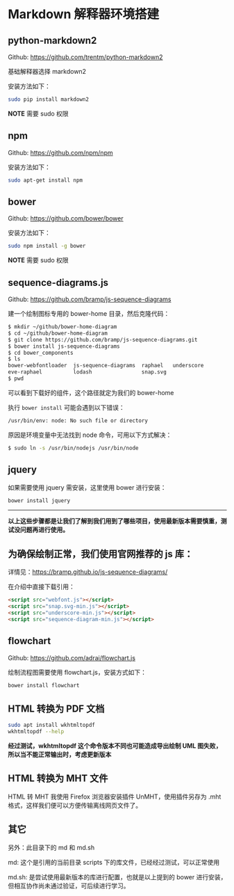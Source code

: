 
# Markdown 解释器环境搭建

## python-markdown2
Github: https://github.com/trentm/python-markdown2

基础解释器选择 markdown2

安装方法如下：
```bash
sudo pip install markdown2
```

**NOTE** 需要 sudo 权限

## npm
Github: https://github.com/npm/npm

安装方法如下：
```bash
sudo apt-get install npm
```



## bower
Github: https://github.com/bower/bower

安装方法如下：
```bash
sudo npm install -g bower
```

**NOTE** 需要 sudo 权限



## sequence-diagrams.js
Github: https://github.com/bramp/js-sequence-diagrams

建一个绘制图标专用的 bower-home 目录，然后克隆代码：
```bash
$ mkdir ~/github/bower-home-diagram
$ cd ~/github/bower-home-diagram
$ git clone https://github.com/bramp/js-sequence-diagrams.git
$ bower install js-sequence-diagrams
$ cd bower_components
$ ls
bower-webfontloader  js-sequence-diagrams  raphael   underscore
eve-raphael          lodash                snap.svg
$ pwd
```
可以看到下载好的组件，这个路径就定为我们的 bower-home

执行 `bower install` 可能会遇到以下错误：
```bash
/usr/bin/env: node: No such file or directory
```

原因是环境变量中无法找到 node 命令，可用以下方式解决：
```bash
$ sudo ln -s /usr/bin/nodejs /usr/bin/node
```

## jquery
如果需要使用 jquery 需安装，这里使用 bower 进行安装：
```bash
bower install jquery
```
******

**以上这些步骤都是让我们了解到我们用到了哪些项目，使用最新版本需要慎重，测试没问题再进行使用。**



## 为确保绘制正常，我们使用官网推荐的 js 库：

详情见：https://bramp.github.io/js-sequence-diagrams/

在介绍中直接下载引用：
```html
<script src="webfont.js"></script>
<script src="snap.svg-min.js"></script>
<script src="underscore-min.js"></script>
<script src="sequence-diagram-min.js"></script>
```


## flowchart
Github: https://github.com/adrai/flowchart.js

绘制流程图需要使用 flowchart.js，安装方式如下：
```bash
bower install flowchart
```


## HTML 转换为 PDF 文档

```bash
sudo apt install wkhtmltopdf
wkhtmltopdf --help
```

**经过测试，wkhtmltopdf 这个命令版本不同也可能造成导出绘制 UML 图失败，所以当不能正常输出时，考虑更新版本**


## HTML 转换为 MHT 文件

HTML 转 MHT 我使用 Firefox 浏览器安装插件 UnMHT，使用插件另存为 .mht 格式，这样我们便可以方便传输离线网页文件了。


## 其它
另外：此目录下的 md 和 md.sh

md: 这个是引用的当前目录 scripts 下的库文件，已经经过测试，可以正常使用

md.sh: 是尝试使用最新版本的库进行配置，也就是以上提到的 bower 进行安装，但相互协作尚未通过验证，可后续进行学习。
